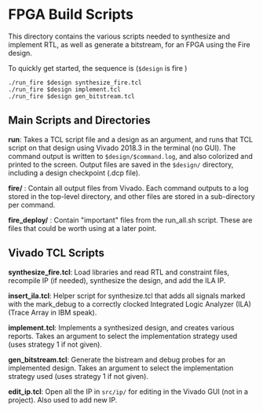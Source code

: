 # FPGA Build Scripts

This directory contains the various scripts needed to synthesize and
implement RTL, as well as generate a bitstream, for an FPGA using the
Fire design.

To quickly get started, the sequence is (`$design` is fire )

```
./run_fire $design synthesize_fire.tcl
./run_fire $design implement.tcl
./run_fire $design gen_bitstream.tcl
```

## Main Scripts and Directories

__run__: Takes a TCL script file and a design as an argument, and runs
that TCL script on that design using Vivado 2018.3 in the terminal (no
GUI). The command output is written to `$design/$command.log`, and
also colorized and printed to the screen. Output files are saved in
the `$design/` directory, including a design checkpoint (.dcp file).

__fire/__ : Contain all output files from Vivado. Each
command outputs to a log stored in the top-level directory, and other
files are stored in a sub-directory per command.

__fire_deploy/__ : Contain "important" files from
the run_all.sh script. These are files that could be worth using at a
later point.

## Vivado TCL Scripts

__synthesize_fire.tcl__: Load libraries and read RTL and constraint files,
recompile IP (if needed), synthesize the design, and add the ILA IP.

__insert_ila.tcl__: Helper script for synthesize.tcl that adds all
signals marked with the mark_debug to a correctly clocked Integrated
Logic Analyzer (ILA) (Trace Array in IBM speak).

__implement.tcl__: Implements a synthesized design, and creates
various reports. Takes an argument to select the implementation
strategy used (uses strategy 1 if not given).

__gen_bitstream.tcl__: Generate the bistream and debug probes for an
implemented design. Takes an argument to select the implementation
strategy used (uses strategy 1 if not given).

__edit_ip.tcl__: Open all the IP in `src/ip/` for editing in the Vivado
GUI (not in a project). Also used to add new IP.
